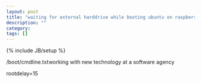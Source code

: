 ```yaml
---
layout: post
title: "waiting for external harddrive while booting ubuntu on raspberrry pi"
description: ""
category: 
tags: []
---
```

{% include JB/setup %}

/boot/cmdline.txtworking with new technology at a software agency

rootdelay=15
